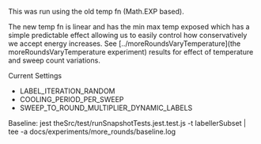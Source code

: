 This was run using the old temp fn (Math.EXP based).

The new temp fn is linear and has the min max temp exposed which has a simple predictable effect allowing us to easily control how conservatively we accept energy increases. See [../moreRoundsVaryTemperature](the moreRoundsVaryTemperature experiment) results for effect of temperature and sweep count variations.

Current Settings
* LABEL_ITERATION_RANDOM
* COOLING_PERIOD_PER_SWEEP
* SWEEP_TO_ROUND_MULTIPLIER_DYNAMIC_LABELS

Baseline:
jest theSrc/test/runSnapshotTests.jest.test.js -t labellerSubset | tee -a docs/experiments/more_rounds/baseline.log
